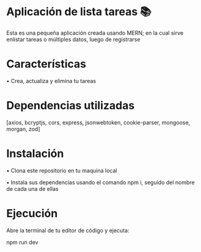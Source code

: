 # Aplicación de lista tareas 📚 

Esta es una pequeña aplicación creada usando MERN; en la cual sirve enlistar tareas o múltiples datos, luego de registrarse  

# Características 
• Crea, actualiza y elimina tu tareas

# Dependencias utilizadas
[axios, bcryptjs, cors, express, jsonwebtoken, cookie-parser, mongoose, morgan, zod]

# Instalación 
• Clona este repositorio en tu maquina local

• Instala sus dependencias usando el comando npm i, seguido del nombre de cada una de ellas

# Ejecución 

Abre la terminal de tu editor de código y ejecuta: 

npm run dev
